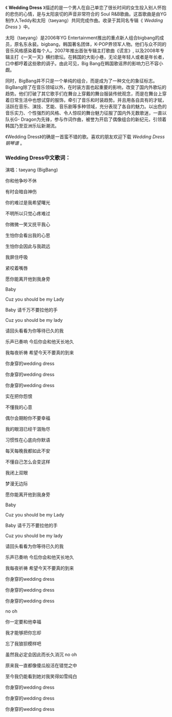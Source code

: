 

《 **Wedding Dress** 》描述的是一个男人在自己单恋了很长时间的女生投入别人怀抱的悲伤的心情，是与太阳哀切的声音非常符合的 Soul
R&B歌曲。这首歌曲是由YG制作人Teddy和太阳（taeyang）共同完成作曲。收录于其同名专辑《 _Wedding Dress_ 》中。

太阳（taeyang）是2006年YG
Entertainment推出的重点新人组合bigbang的成员，原名东永裴。bigbang，韩国著名团体，K-POP界领军人物。他们与众不同的音乐风格感染着每个人。2007年推出首张专辑主打歌曲《谎言》,
以及2008年专辑主打《一天一天》横扫歌坛。在韩国的大街小巷，无论是年轻人或者是年长者，口中都哼着这些歌的调子。由此可见，Big
Bang在韩国歌谣界的影响力已不容小觑。

同时，BigBang并不只是一个单纯的组合，而是成为了一种文化的象征标志。BigBang除了在音乐领域以外，在时装方面也起重要的影响，改变了国内外歌坛的趋势。他们打破了其它歌手们在舞台上穿戴的舞台服装传统观念，而是在舞台上穿着日常生活中也想试穿的服饰，牵引了音乐和时装趋势。并且用各自具有的才赋，活跃在音乐、演技、艺能、音乐剧等多种领域，充分表现了各自的魅力。以出色的音乐实力、个性强烈的风格、令人惊叹的舞台魅力征服了国内外无数歌迷，一直以队长G-
Dragon为先锋，参与作词作曲，被誉为开启了偶像组合的新纪元，引领着韩国乃至亚洲乐坛新潮流。

《Wedding Dress》的确是一首蛮不错的歌。喜欢的朋友欢迎下载 _Wedding Dress钢琴谱_ 。

### Wedding Dress中文歌词：

演唱：taeyang (BigBang)

你和他争吵不休

有时会暗自神伤

你的难过是我希望曙光

不明所以只觉心疼难过

你微微一笑又抚平我心

生怕你会看出我的心思

生怕你会因此与我疏远

我屏住呼吸

紧咬着嘴唇

愿你能离开他到我身旁

Baby

Cuz you should be my Lady

Baby 请千万不要拉他的手

Cuz you should be my lady

请回头看看为你等待已久的我

乐声已奏响 今后你会和他天长地久

我每夜祈祷 希望今天不要真的到来

你身穿的wedding dress

你身穿的wedding dress

你身穿的wedding dress

实在把你怨恨

不懂我的心意

偶尔会期盼你不要幸福

我的眼泪已经干涸殆尽

习惯性在心底向你默语

每天每晚我都如此不安

不懂自己怎么会变这样

我闭上双眼

梦漫无边际

愿你能离开他到我身旁  
  
Baby

Cuz you should be my Lady

Baby 请千万不要拉他的手

Cuz you should be my lady

请回头看看为你等待已久的我

乐声已奏响 今后你会和他天长地久

我每夜祈祷 希望今天不要真的到来

你身穿的wedding dress

你身穿的wedding dress

你身穿的wedding dress

no oh

你一定要和他幸福

我才能够把你忘却

忘了我狼狈模样吧

虽然我必定会因此而长久消沉 no oh

原来我一直都像傻瓜般活在错觉之中

至今我仍能看到她对我笑得如雪纯白

你身穿的wedding dress

你身穿的wedding dress

你身穿的wedding dress

